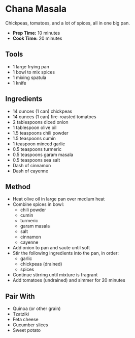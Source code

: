 # Chana Masala

Chickpeas, tomatoes, and a lot of spices, all in one big pan.

- **Prep Time:** 10 minutes
- **Cook Time:** 20 minutes

## Tools

- 1 large frying pan
- 1 bowl to mix spices
- 1 mixing spatula
- 1 knife

## Ingredients

- 14 ounces (1 can) chickpeas
- 14 ounces (1 can) fire-roasted tomatoes
- 2 tablespoons diced onion
- 1 tablespoon olive oil
- 1.5 teaspoons chili powder
- 1.5 teaspoons cumin
- 1 teaspoon minced garlic
- 0.5 teaspoons turmeric
- 0.5 teaspoons garam masala
- 0.5 teaspoons sea salt
- Dash of cinnamon
- Dash of cayenne

## Method

- Heat olive oil in large pan over medium heat
- Combine spices in bowl:
    - chili powder
    - cumin
    - turmeric
    - garam masala
    - salt
    - cinnamon
    - cayenne
- Add onion to pan and saute until soft
- Stir the following ingredients into the pan, in order:
    - garlic
    - chickpeas (drained)
    - spices
- Continue stirring until mixture is fragrant
- Add tomatoes (undrained) and simmer for 20 minutes

## Pair With

- Quinoa (or other grain)
- Tzatziki
- Feta cheese
- Cucumber slices
- Sweet potato
